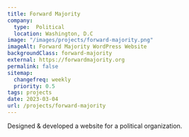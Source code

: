 ```yaml
---
title: Forward Majority
company:
  type:  Political
  location: Washington, D.C
image: "/images/projects/forward-majority.png"
imageAlt: Forward Majority WordPress Website
backgroundClass: forward-majority
external: https://forwardmajority.org
permalink: false
sitemap:
  changefreq: weekly
  priority: 0.5
tags: projects
date: 2023-03-04
url: /projects/forward-majority
---
```


<p class="font-41">Designed & developed a website for a political organization.</p>